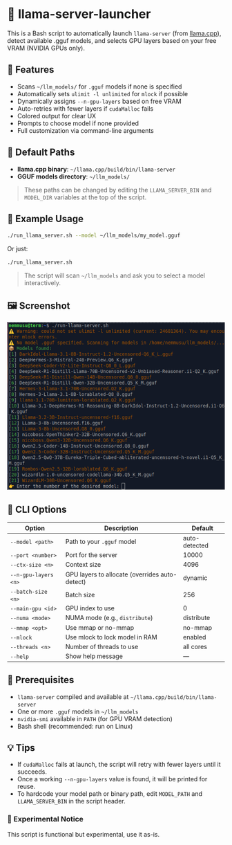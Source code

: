 # 🧠 llama-server-launcher

This is a Bash script to automatically launch `llama-server` (from [llama.cpp](https://github.com/ggerganov/llama.cpp)), detect available .gguf models, and selects GPU layers based on your free VRAM (NVIDIA GPUs only).

## 🚀 Features

- Scans `~/llm_models/` for `.gguf` models if none is specified
- Automatically sets `ulimit -l unlimited` for `mlock` if possible
- Dynamically assigns `--n-gpu-layers` based on free VRAM
- Auto-retries with fewer layers if `cudaMalloc` fails
- Colored output for clear UX
- Prompts to choose model if none provided
- Full customization via command-line arguments

## 📂 Default Paths

- **llama.cpp binary**: `~/llama.cpp/build/bin/llama-server`
- **GGUF models directory**: `~/llm_models/`

> These paths can be changed by editing the `LLAMA_SERVER_BIN` and `MODEL_DIR` variables at the top of the script.

## 🧪 Example Usage

```bash
./run_llama_server.sh --model ~/llm_models/my_model.gguf
```

Or just:

```bash
./run_llama_server.sh
```

> The script will scan `~/llm_models` and ask you to select a model interactively.

## 🖼️ Screenshot

![llama-server-launcher](screenshot/preview.png)

## 🧰 CLI Options

| Option               | Description                                              | Default        |
|----------------------|----------------------------------------------------------|----------------|
| `--model <path>`     | Path to your `.gguf` model                               | auto-detected  |
| `--port <number>`    | Port for the server                                      | 10000          |
| `--ctx-size <n>`     | Context size                                             | 4096           |
| `--n-gpu-layers <n>` | GPU layers to allocate (overrides auto-detect)           | dynamic        |
| `--batch-size <n>`   | Batch size                                               | 256            |
| `--main-gpu <id>`    | GPU index to use                                         | 0              |
| `--numa <mode>`      | NUMA mode (e.g., `distribute`)                          | distribute     |
| `--mmap <opt>`       | Use mmap or no-mmap                                      | no-mmap        |
| `--mlock`            | Use mlock to lock model in RAM                          | enabled        |
| `--threads <n>`      | Number of threads to use                                | all cores      |
| `--help`             | Show help message                                        | —              |


## 🛑 Prerequisites

- `llama-server` compiled and available at `~/llama.cpp/build/bin/llama-server`
- One or more `.gguf` models in `~/llm_models`
- `nvidia-smi` available in `PATH` (for GPU VRAM detection)
- Bash shell (recommended: run on Linux)

## 💡 Tips

- If `cudaMalloc` fails at launch, the script will retry with fewer layers until it succeeds.
- Once a working `--n-gpu-layers` value is found, it will be printed for reuse.
- To hardcode your model path or binary path, edit `MODEL_PATH` and `LLAMA_SERVER_BIN` in the script header.

### 🧪 Experimental Notice

This script is functional but experimental, use it as-is.